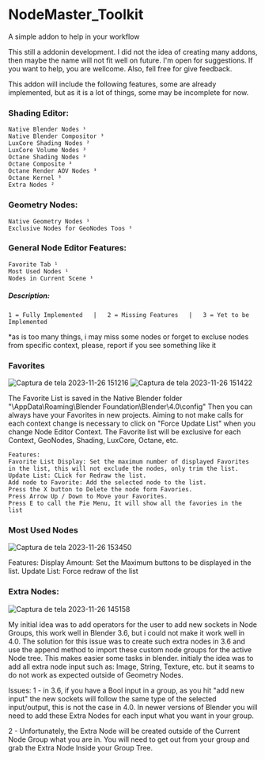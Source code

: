 # NodeMaster_Toolkit
A simple addon to help in your workflow


This still a addonin development. I did not the idea of creating many addons, then maybe the name will not fit well on future. I'm open for suggestions.
If you want to help, you are wellcome. Also, fell free for give feedback.

This addon will include the following features, some are already implemented, but as it is a lot of things, some may be incomplete for now.

  ### Shading Editor:
    Native Blender Nodes ¹
    Native Blender Compositor ³
    LuxCore Shading Nodes ²
    LuxCore Volume Nodes ³
    Octane Shading Nodes ³
    Octane Composite ³
    Octane Render AOV Nodes ³
    Octane Kernel ³  
    Extra Nodes ²
  ### Geometry Nodes:
    Native Geometry Nodes ¹
    Exclusive Nodes for GeoNodes Toos ¹

### General Node Editor Features:
    Favorite Tab ¹
    Most Used Nodes ¹
    Nodes in Current Scene ¹

  ##### Description:
    1 = Fully Implemented   |   2 = Missing Features   |   3 = Yet to be Implemented
  
*as is too many things, i may miss some nodes or forget to excluse nodes from specific context, please, report if you see something like it

### Favorites

  ![Captura de tela 2023-11-26 151216](https://github.com/r-kez/NodeMaster_Toolkit/assets/150207615/31d85ed4-f752-4788-b5be-2a4a862cb446)
  ![Captura de tela 2023-11-26 151422](https://github.com/r-kez/NodeMaster_Toolkit/assets/150207615/20a417c9-f9c4-447b-bf8c-551a0bb28376)

  The Favorite List is saved in the Native Blender folder "\AppData\Roaming\Blender Foundation\Blender\4.0\config"
  Then you can always have your Favorites in new projects.
  Aiming to not make calls for each context change is necessary to click on "Force Update List" when you change Node Editor Context.
  The Favorite list will be exclusive for each Context, GeoNodes, Shading, LuxCore, Octane, etc.

    Features:
    Favorite List Display: Set the maximum number of displayed Favorites in the list, this will not exclude the nodes, only trim the list.
    Update List: CLick for Redraw the list.
    Add node to Favorite: Add the selected node to the list.
    Press the X button to Delete the node form Favories.
    Press Arrow Up / Down to Move your Favorites.
    Press E to call the Pie Menu, It will show all the favories in the list

### Most Used Nodes
![Captura de tela 2023-11-26 153450](https://github.com/r-kez/NodeMaster_Toolkit/assets/150207615/3dac1846-c2d9-43a9-9038-70963bcace13)

Features:
  Display Amount: Set the Maximum buttons to be displayed in the list.
  Update List: Force redraw of the list
      
### Extra Nodes:
  ![Captura de tela 2023-11-26 145158](https://github.com/r-kez/NodeMaster_Toolkit/assets/150207615/a38ea70a-9b3a-43f9-91dc-f05839f90eb2)
  
  My initial idea was to add operators for the user to add new sockets in Node Groups, this work well in Blender 3.6, but i could not make it work well in 4.0.
  The solution for this issue was to create such extra nodes in 3.6 and use the append method to import these custom node groups for the active Node tree. This makes easier some tasks in blender.
  initialy the idea was to add all extra node input such as: Image, String, Texture, etc. but it seams to do not work as expected outside of Geometry Nodes.

  Issues:
  1 - in 3.6, if you have a Bool input in a group, as you hit "add new input" the new sockets will follow the same type of the selected input/output, this is not the case in 4.0. 
  In newer versions of Blender you will need to add these Extra Nodes for each input what you want in your group.
  
  2 - Unfortunately, the Extra Node will be created outside of the Current Node Group what you are in. You will need to get out from your group and grab the Extra Node Inside your Group Tree.

  
